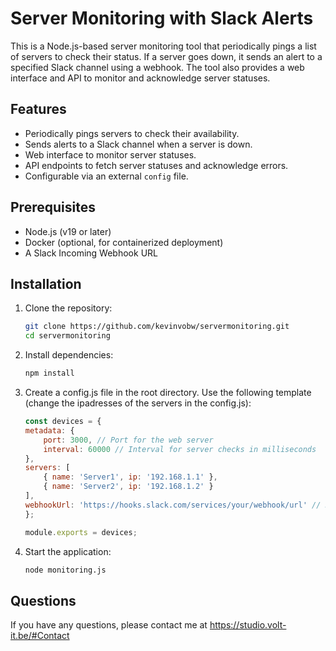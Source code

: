 # Server Monitoring with Slack Alerts

This is a Node.js-based server monitoring tool that periodically pings a list of servers to check their status. If a server goes down, it sends an alert to a specified Slack channel using a webhook. The tool also provides a web interface and API to monitor and acknowledge server statuses.

## Features

- Periodically pings servers to check their availability.
- Sends alerts to a Slack channel when a server is down.
- Web interface to monitor server statuses.
- API endpoints to fetch server statuses and acknowledge errors.
- Configurable via an external `config` file.

## Prerequisites

- Node.js (v19 or later)
- Docker (optional, for containerized deployment)
- A Slack Incoming Webhook URL

## Installation

1. Clone the repository:

   ```bash
   git clone https://github.com/kevinvobw/servermonitoring.git
   cd servermonitoring

2. Install dependencies:

    ```bash
    npm install

3. Create a config.js file in the root directory. Use the following template (change the ipadresses of the servers in the config.js):

    ```javascript
    const devices = {
    metadata: {
        port: 3000, // Port for the web server
        interval: 60000 // Interval for server checks in milliseconds
    },
    servers: [
        { name: 'Server1', ip: '192.168.1.1' },
        { name: 'Server2', ip: '192.168.1.2' }
    ],
    webhookUrl: 'https://hooks.slack.com/services/your/webhook/url' // Replace with your Slack webhook URL
    };

    module.exports = devices;

4. Start the application:

    ```bash
    node monitoring.js

## Questions

If you have any questions, please contact me at https://studio.volt-it.be/#Contact
